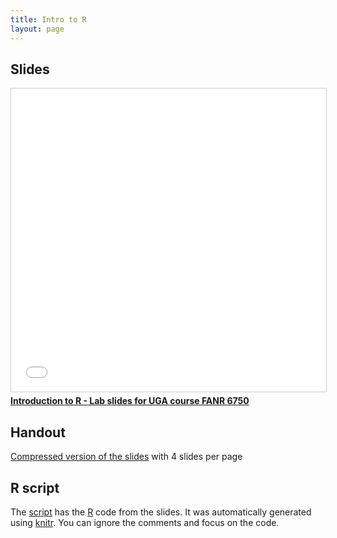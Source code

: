 ```yaml
---
title: Intro to R
layout: page
---
```



## Slides

<iframe src="//www.slideshare.net/slideshow/embed_code/key/uZpmSjykiuDhng" width="595" height="485" frameborder="0" marginwidth="0" marginheight="0" scrolling="no" style="border:1px solid #CCC; border-width:1px; margin-bottom:5px; max-width: 100%;" allowfullscreen> </iframe> <div style="margin-bottom:5px"> <strong> <a href="//www.slideshare.net/richardchandler/introduction-to-r-lab-slides-for-uga-course-fanr-6750" title="Introduction to R - Lab slides for UGA course FANR 6750" target="_blank">Introduction to R - Lab slides for UGA course FANR 6750</a> </strong> </div>


## Handout

[Compressed version of the slides](lab-intro-to-R-handout.pdf) with 4 slides per page


## R script

The [script](lab-intro-to-R.R) has the [R](https://www.r-project.org/) code from the slides. It was automatically generated using [knitr](https://yihui.name/knitr/). You can ignore the comments and focus on the code.







